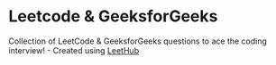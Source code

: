 # Leetcode & GeeksforGeeks
Collection of LeetCode & GeeksforGeeks questions to ace the coding interview! - Created using [LeetHub](https://github.com/QasimWani/LeetHub)
